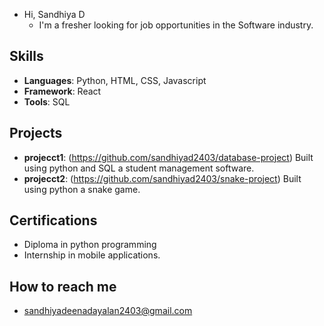 -  Hi, Sandhiya D
    - I'm a fresher looking for job opportunities in the Software industry.
## Skills
- **Languages**: Python, HTML, CSS, Javascript
- **Framework**: React
- **Tools**:  SQL
  
## Projects
- **projecct1**: (https://github.com/sandhiyad2403/database-project) Built using python and SQL a student management software.
- **projecct2**: (https://github.com/sandhiyad2403/snake-project) Built using python a snake game.
  
## Certifications
- Diploma in python programming
- Internship in mobile applications.

## How to reach me
- sandhiyadeenadayalan2403@gmail.com

<!---
sandhiyad2403/sandhiyad2403 is a ✨ special ✨ repository because its `README.md` (this file) appears on your GitHub profile.
You can click the Preview link to take a look at your changes.
--->
